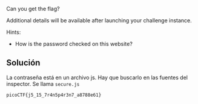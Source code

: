 Can you get the flag?

Additional details will be available after launching your challenge instance.

Hints:
- How is the password checked on this website?

## Solución
La contraseña está en un archivo js. Hay que buscarlo en las fuentes del inspector. Se llama `secure.js`

`picoCTF{j5_15_7r4n5p4r3n7_a8788e61}`